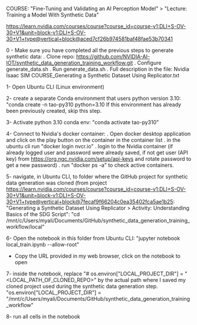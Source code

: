 COURSE: "Fine-Tuning and Validating an AI Perception Model" > "Lecture: Training a Model With Synthetic Data"

https://learn.nvidia.com/courses/course?course_id=course-v1:DLI+S-OV-30+V1&unit=block-v1:DLI+S-OV-30+V1+type@vertical+block@aced7cf26b974581baf48fae53b70341


0 - Make sure you have completed all the previous steps to generate synthetic data: 
. Clone repo: https://github.com/NVIDIA-AI-IOT/synthetic_data_generation_training_workflow.git
. Configure generate_data.sh
. Run generate_data.sh
. Full description in the file: Nvidia Isaac SIM COURSE_Generating a Synthetic Dataset Using Replicator.txt

1- Open Ubuntu CLI (Linux environment)

2- create a separate Conda environment that users python version 3.10: "conda create -n tao-py310 python=3.10 
 If this environment has already been previously created, skip this step.

3- Activate python 3.10 conda env: "conda activate tao-py310"

4- Connect to Nvidia's docker container:
. Open docker desktop application and click on the play button on the container in the container list
. in the ubuntu cli run "docker login nvcr.io"
. login to the Nvidia container (if already logged user and password were already saved, if not get user (API key) from https://org.ngc.nvidia.com/setup/api-keys and rotate password to get a new password)
. run "docker ps -a" to check active containers.

5- navigate, in Ubuntu CLI, to folder where the GitHub project for synthetic data generation was cloned (from project https://learn.nvidia.com/courses/course?course_id=course-v1:DLI+S-OV-30+V1&unit=block-v1:DLI+S-OV-30+V1+type@vertical+block@7fecaf9f66204c0ea35402fca5ae1b25: "Generating a Synthetic Dataset Using Replicator > Activity: Understanding Basics of the SDG Script": 
"cd /mnt/c/Users/myali/Documents/GitHub/synthetic_data_generation_training_workflow/local"

6- Open the notebook in this folder from Ubuntu CLI: "jupyter notebook local_train.ipynb --allow-root"
- Copy the URL provided in my web browser, click on the notebook to open

7- inside the notebook, replace "# os.environ["LOCAL_PROJECT_DIR"] = "<LOCAL_PATH_OF_CLONED_REPO>"  by the actual path where I saved my cloned project used during the synthetic data generation step. "os.environ["LOCAL_PROJECT_DIR"] =  "/mnt/c/Users/myali/Documents/GitHub/synthetic_data_generation_training_workflow"

8- run all cells in the notebook
